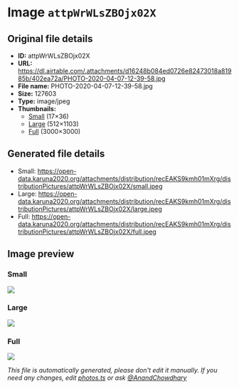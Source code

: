 # Image `attpWrWLsZBOjx02X`

## Original file details

- **ID:** attpWrWLsZBOjx02X
- **URL:** https://dl.airtable.com/.attachments/d16248b084ed0726e82473018a81985b/402ea72a/PHOTO-2020-04-07-12-39-58.jpg
- **File name:** PHOTO-2020-04-07-12-39-58.jpg
- **Size:** 127603
- **Type:** image/jpeg
- **Thumbnails:**
  - [Small](https://dl.airtable.com/.attachmentThumbnails/57bf1435dedf829a9a4b88ef440ee1b6/82a55ceb) (17×36)
  - [Large](https://dl.airtable.com/.attachmentThumbnails/c43301522060f51eef7b49cdfd379068/f271be48) (512×1103)
  - [Full](https://dl.airtable.com/.attachmentThumbnails/8c32b5b8b399bb43cd40e41b86cdc209/0dec324e) (3000×3000)

## Generated file details

- Small: https://open-data.karuna2020.org/attachments/distribution/recEAKS9kmh01mXrg/distributionPictures/attpWrWLsZBOjx02X/small.jpeg
- Large: https://open-data.karuna2020.org/attachments/distribution/recEAKS9kmh01mXrg/distributionPictures/attpWrWLsZBOjx02X/large.jpeg
- Full: https://open-data.karuna2020.org/attachments/distribution/recEAKS9kmh01mXrg/distributionPictures/attpWrWLsZBOjx02X/full.jpeg

## Image preview

### Small

![](https://open-data.karuna2020.org/attachments/distribution/recEAKS9kmh01mXrg/distributionPictures/attpWrWLsZBOjx02X/small.jpeg)

### Large

![](https://open-data.karuna2020.org/attachments/distribution/recEAKS9kmh01mXrg/distributionPictures/attpWrWLsZBOjx02X/large.jpeg)

### Full

![](https://open-data.karuna2020.org/attachments/distribution/recEAKS9kmh01mXrg/distributionPictures/attpWrWLsZBOjx02X/full.jpeg)

_This file is automatically generated, please don't edit it manually. If you need any changes, edit [photos.ts](/photos.ts) or ask [@AnandChowdhary](https://github.com/AnandChowdhary)_
